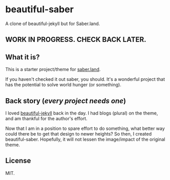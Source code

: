 # beautiful-saber
A clone of beautiful-jekyll but for Saber.land.

## WORK IN PROGRESS. CHECK BACK LATER.

## What it is?
This is a starter project/theme for [saber.land](https://saber.land/).

If you haven't checked it out saber, you should. It's a wonderful project that has the potential to solve world hunger (or something).

## Back story (_every project needs one_)

I loved [beautiful-jekyll](https://deanattali.com/beautiful-jekyll/) back in the day. I had blogs (plural) on the theme, and am thankful for the author's effort.

Now that I am in a position to spare effort to do something, what better way could there be to get that design to newer heights? So then, I created beautiful-saber. Hopefully, it will not lessen the image/impact of the original theme. 

## License

MIT.


